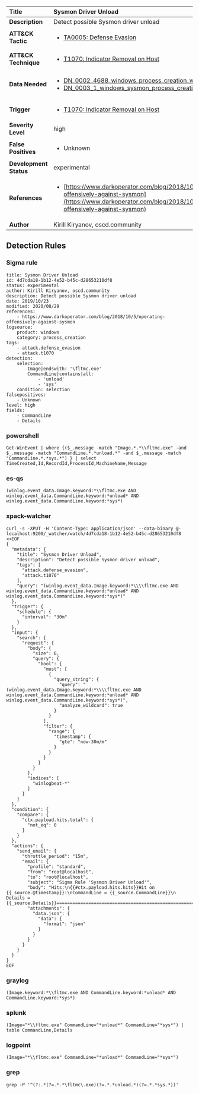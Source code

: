 | Title                    | Sysmon Driver Unload       |
|:-------------------------|:------------------|
| **Description**          | Detect possible Sysmon driver unload |
| **ATT&amp;CK Tactic**    |  <ul><li>[TA0005: Defense Evasion](https://attack.mitre.org/tactics/TA0005)</li></ul>  |
| **ATT&amp;CK Technique** | <ul><li>[T1070: Indicator Removal on Host](https://attack.mitre.org/techniques/T1070)</li></ul>  |
| **Data Needed**          | <ul><li>[DN_0002_4688_windows_process_creation_with_commandline](../Data_Needed/DN_0002_4688_windows_process_creation_with_commandline.md)</li><li>[DN_0003_1_windows_sysmon_process_creation](../Data_Needed/DN_0003_1_windows_sysmon_process_creation.md)</li></ul>  |
| **Trigger**              | <ul><li>[T1070: Indicator Removal on Host](../Triggers/T1070.md)</li></ul>  |
| **Severity Level**       | high |
| **False Positives**      | <ul><li>Unknown</li></ul>  |
| **Development Status**   | experimental |
| **References**           | <ul><li>[https://www.darkoperator.com/blog/2018/10/5/operating-offensively-against-sysmon](https://www.darkoperator.com/blog/2018/10/5/operating-offensively-against-sysmon)</li></ul>  |
| **Author**               | Kirill Kiryanov, oscd.community |


## Detection Rules

### Sigma rule

```
title: Sysmon Driver Unload
id: 4d7cda18-1b12-4e52-b45c-d28653210df8
status: experimental
author: Kirill Kiryanov, oscd.community
description: Detect possible Sysmon driver unload
date: 2019/10/23
modified: 2020/08/29
references:
    - https://www.darkoperator.com/blog/2018/10/5/operating-offensively-against-sysmon
logsource:
    product: windows
    category: process_creation
tags:
    - attack.defense_evasion
    - attack.t1070
detection:
    selection:
        Image|endswith: '\fltmc.exe'
        CommandLine|contains|all:
            - 'unload'
            - 'sys'
    condition: selection
falsepositives: 
    - Unknown
level: high
fields:
    - CommandLine
    - Details

```





### powershell
    
```
Get-WinEvent | where {($_.message -match "Image.*.*\\fltmc.exe" -and $_.message -match "CommandLine.*.*unload.*" -and $_.message -match "CommandLine.*.*sys.*") } | select TimeCreated,Id,RecordId,ProcessId,MachineName,Message
```


### es-qs
    
```
(winlog.event_data.Image.keyword:*\\fltmc.exe AND winlog.event_data.CommandLine.keyword:*unload* AND winlog.event_data.CommandLine.keyword:*sys*)
```


### xpack-watcher
    
```
curl -s -XPUT -H 'Content-Type: application/json' --data-binary @- localhost:9200/_watcher/watch/4d7cda18-1b12-4e52-b45c-d28653210df8 <<EOF
{
  "metadata": {
    "title": "Sysmon Driver Unload",
    "description": "Detect possible Sysmon driver unload",
    "tags": [
      "attack.defense_evasion",
      "attack.t1070"
    ],
    "query": "(winlog.event_data.Image.keyword:*\\\\fltmc.exe AND winlog.event_data.CommandLine.keyword:*unload* AND winlog.event_data.CommandLine.keyword:*sys*)"
  },
  "trigger": {
    "schedule": {
      "interval": "30m"
    }
  },
  "input": {
    "search": {
      "request": {
        "body": {
          "size": 0,
          "query": {
            "bool": {
              "must": [
                {
                  "query_string": {
                    "query": "(winlog.event_data.Image.keyword:*\\\\fltmc.exe AND winlog.event_data.CommandLine.keyword:*unload* AND winlog.event_data.CommandLine.keyword:*sys*)",
                    "analyze_wildcard": true
                  }
                }
              ],
              "filter": {
                "range": {
                  "timestamp": {
                    "gte": "now-30m/m"
                  }
                }
              }
            }
          }
        },
        "indices": [
          "winlogbeat-*"
        ]
      }
    }
  },
  "condition": {
    "compare": {
      "ctx.payload.hits.total": {
        "not_eq": 0
      }
    }
  },
  "actions": {
    "send_email": {
      "throttle_period": "15m",
      "email": {
        "profile": "standard",
        "from": "root@localhost",
        "to": "root@localhost",
        "subject": "Sigma Rule 'Sysmon Driver Unload'",
        "body": "Hits:\n{{#ctx.payload.hits.hits}}Hit on {{_source.@timestamp}}:\nCommandLine = {{_source.CommandLine}}\n    Details = {{_source.Details}}================================================================================\n{{/ctx.payload.hits.hits}}",
        "attachments": {
          "data.json": {
            "data": {
              "format": "json"
            }
          }
        }
      }
    }
  }
}
EOF

```


### graylog
    
```
(Image.keyword:*\\fltmc.exe AND CommandLine.keyword:*unload* AND CommandLine.keyword:*sys*)
```


### splunk
    
```
(Image="*\\fltmc.exe" CommandLine="*unload*" CommandLine="*sys*") | table CommandLine,Details
```


### logpoint
    
```
(Image="*\\fltmc.exe" CommandLine="*unload*" CommandLine="*sys*")
```


### grep
    
```
grep -P '^(?:.*(?=.*.*\fltmc\.exe)(?=.*.*unload.*)(?=.*.*sys.*))'
```



